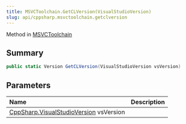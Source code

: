 ```yaml
---
title: MSVCToolchain.GetCLVersion(VisualStudioVersion)
slug: api/cppsharp.msvctoolchain.getclversion
---
```

Method in [MSVCToolchain](/api/cppsharp/msvctoolchain)

## Summary



```csharp
public static Version GetCLVersion(VisualStudioVersion vsVersion)
```

## Parameters

|Name|Description|
|:---|:---|
|[CppSharp.VisualStudioVersion](/api/cppsharp/visualstudioversion) vsVersion||

